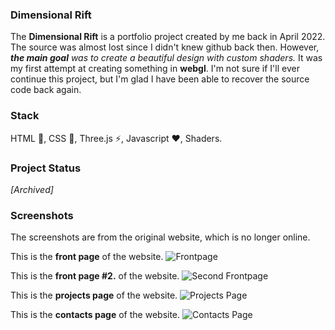 ### Dimensional Rift
The **Dimensional Rift** is a portfolio project created by me back in April 2022. The source was almost lost since I didn't knew github back then. However, _**the main goal** was to create a beautiful design with custom shaders._ It was my first attempt at creating something in **webgl**. I'm not sure if I'll ever continue this project, but I'm glad I have been able to recover the source code back again.

### Stack
HTML 💪, CSS 🎨, Three.js ⚡, Javascript ❤️, Shaders.

### Project Status
_[Archived]_

### Screenshots
The screenshots are from the original website, which is no longer online.

This is the **front page** of the website.
![Frontpage](https://i.imgur.com/62wmYyU.jpg)

This is the **front page #2.** of the website.
![Second Frontpage](https://i.imgur.com/PbjZVwf.jpg)

This is the **projects page** of the website.
![Projects Page](https://i.imgur.com/qSqKhcW.jpg)

This is the **contacts page** of the website.
![Contacts Page](https://i.imgur.com/RYtW8yF.jpg)